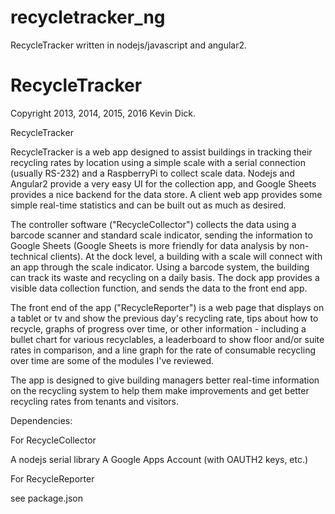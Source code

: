 # recycletracker_ng
RecycleTracker written in nodejs/javascript and angular2.

RecycleTracker
================

Copyright 2013, 2014, 2015, 2016 Kevin Dick.

RecycleTracker 

RecycleTracker is a web app designed to assist buildings in tracking their recycling rates by location using a simple scale with a serial connection (usually RS-232) and a RaspberryPi to collect scale data. Nodejs and Angular2 provide a very easy UI for the collection app, and Google Sheets provides a nice backend for the data store. A client web app provides some simple real-time statistics and can be built out as much as desired. 

The controller software ("RecycleCollector") collects the data using a barcode scanner and standard scale indicator, sending the information to Google Sheets (Google Sheets is more friendly for data analysis by non-technical clients). At the dock level, a building with a scale will connect with an app through the scale indicator. Using a barcode system, the building can track its waste and recycling on a daily basis. The dock app provides a visible data collection function, and sends the data to the front end app.

The front end of the app ("RecycleReporter") is a web page that displays on a tablet or tv and show the previous day's recycling rate, tips about how to recycle, graphs of progress over time, or other information - including a bullet chart for various recyclables, a leaderboard to show floor and/or suite rates in comparison, and a line graph for the rate of consumable recycling over time are some of the modules I've reviewed.

The app is designed to give building managers better real-time information on the recycling system to help them make improvements and get better recycling rates from tenants and visitors.


Dependencies:

For RecycleCollector

A nodejs serial library
A Google Apps Account (with OAUTH2 keys, etc.)

For RecycleReporter

see package.json